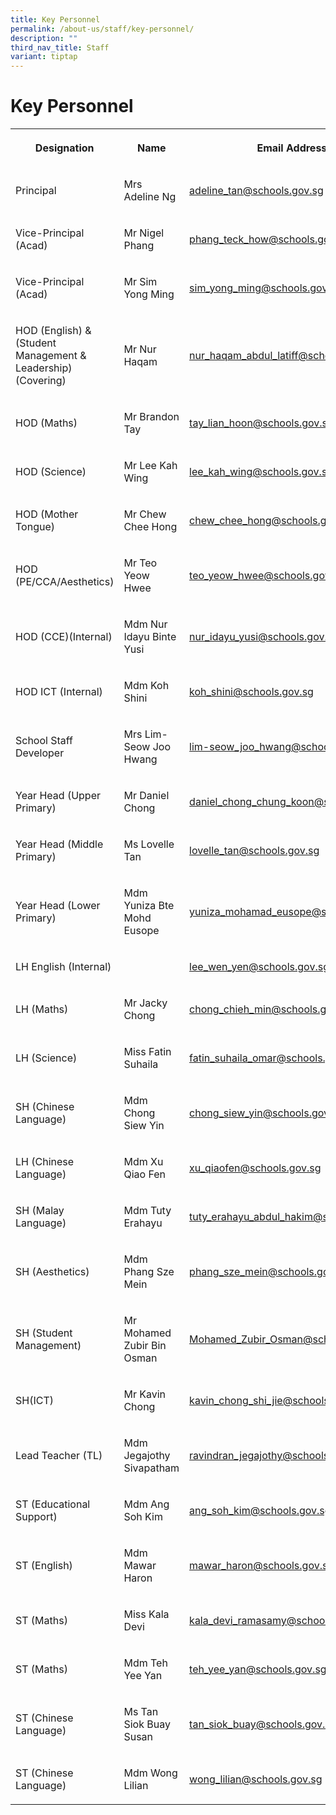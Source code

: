 ```yaml
---
title: Key Personnel
permalink: /about-us/staff/key-personnel/
description: ""
third_nav_title: Staff
variant: tiptap
---
```

<h1><strong>Key Personnel</strong></h1>
<table style="minWidth: 75px">
<colgroup>
<col>
<col>
<col>
</colgroup>
<tbody>
<tr>
<th rowspan="1" colspan="1">
<p>Designation</p>
</th>
<th rowspan="1" colspan="1">
<p>Name</p>
</th>
<th rowspan="1" colspan="1">
<p>Email Address</p>
</th>
</tr>
<tr>
<td rowspan="1" colspan="1">
<p>Principal</p>
</td>
<td rowspan="1" colspan="1">
<p>Mrs Adeline Ng</p>
</td>
<td rowspan="1" colspan="1">
<p><a href="mailto:adeline_tan@schools.gov.sg" rel="noopener noreferrer nofollow" target="_blank">adeline_tan@schools.gov.sg</a>
</p>
</td>
</tr>
<tr>
<td rowspan="1" colspan="1">
<p>Vice-Principal (Acad)</p>
</td>
<td rowspan="1" colspan="1">
<p>Mr Nigel Phang</p>
</td>
<td rowspan="1" colspan="1">
<p><a href="mailto:phang_teck_how@schools.gov.sg" rel="noopener noreferrer nofollow" target="_blank">phang_teck_how@schools.gov.sg</a>
</p>
</td>
</tr>
<tr>
<td rowspan="1" colspan="1">
<p>Vice-Principal (Acad)</p>
</td>
<td rowspan="1" colspan="1">
<p>Mr Sim Yong Ming</p>
</td>
<td rowspan="1" colspan="1">
<p><a href="mailto:phang_teck_how@schools.gov.sg" rel="noopener noreferrer nofollow" target="_blank">sim_yong_ming@schools.gov.sg</a>
</p>
</td>
</tr>
<tr>
<td rowspan="1" colspan="1">
<p>HOD (English) &amp; (Student Management &amp; Leadership)(Covering)</p>
</td>
<td rowspan="1" colspan="1">
<p>Mr Nur Haqam</p>
</td>
<td rowspan="1" colspan="1">
<p><a href="mailto:nur_haqam_abdul_latiff@schools.gov.sg" rel="noopener noreferrer nofollow" target="_blank">nur_haqam_abdul_latiff@schools.gov.sg</a>
</p>
</td>
</tr>
<tr>
<td rowspan="1" colspan="1">
<p>HOD (Maths)</p>
</td>
<td rowspan="1" colspan="1">
<p>Mr Brandon Tay</p>
</td>
<td rowspan="1" colspan="1">
<p><a href="mailto:tay_lian_hoon@schools.gov.sg" rel="noopener noreferrer nofollow" target="_blank">tay_lian_hoon@schools.gov.sg</a>
</p>
</td>
</tr>
<tr>
<td rowspan="1" colspan="1">
<p>HOD (Science)</p>
</td>
<td rowspan="1" colspan="1">
<p>Mr Lee Kah Wing</p>
</td>
<td rowspan="1" colspan="1">
<p><a href="mailto:lee_kah_wing@schools.gov.sg" rel="noopener noreferrer nofollow" target="_blank">lee_kah_wing@schools.gov.sg</a>
</p>
</td>
</tr>
<tr>
<td rowspan="1" colspan="1">
<p>HOD (Mother Tongue)</p>
</td>
<td rowspan="1" colspan="1">
<p>Mr Chew Chee Hong</p>
</td>
<td rowspan="1" colspan="1">
<p><a href="mailto:chew_chee_hong@schools.gov.sg" rel="noopener noreferrer nofollow" target="_blank">chew_chee_hong@schools.gov.sg</a>
</p>
</td>
</tr>
<tr>
<td rowspan="1" colspan="1">
<p>HOD (PE/CCA/Aesthetics)</p>
</td>
<td rowspan="1" colspan="1">
<p>Mr Teo Yeow Hwee</p>
</td>
<td rowspan="1" colspan="1">
<p><a href="mailto:teo_yeow_hwee@schools.gov.sg" rel="noopener noreferrer nofollow" target="_blank">teo_yeow_hwee@schools.gov.sg</a>
</p>
</td>
</tr>
<tr>
<td rowspan="1" colspan="1">
<p>HOD (CCE)(Internal)</p>
</td>
<td rowspan="1" colspan="1">
<p>Mdm Nur Idayu Binte Yusi</p>
</td>
<td rowspan="1" colspan="1">
<p><a href="mailto:nur_idayu_yusi@schools.gov.sg" rel="noopener noreferrer nofollow" target="_blank">nur_idayu_yusi@schools.gov.sg</a>
</p>
</td>
</tr>
<tr>
<td rowspan="1" colspan="1">
<p>HOD ICT (Internal)</p>
</td>
<td rowspan="1" colspan="1">
<p>Mdm Koh Shini</p>
</td>
<td rowspan="1" colspan="1">
<p><a href="mailto:koh_shini@schools.gov.sg" rel="noopener noreferrer nofollow" target="_blank">koh_shini@schools.gov.sg</a>
</p>
</td>
</tr>
<tr>
<td rowspan="1" colspan="1">
<p>School Staff Developer</p>
</td>
<td rowspan="1" colspan="1">
<p>Mrs Lim-Seow Joo Hwang</p>
</td>
<td rowspan="1" colspan="1">
<p><a href="mailto:lim-seow_joo_hwang@schools.gov.sg" rel="noopener noreferrer nofollow" target="_blank">lim-seow_joo_hwang@schools.gov.sg</a>
</p>
</td>
</tr>
<tr>
<td rowspan="1" colspan="1">
<p>Year Head (Upper Primary)</p>
</td>
<td rowspan="1" colspan="1">
<p>Mr Daniel Chong</p>
</td>
<td rowspan="1" colspan="1">
<p><a href="mailto:daniel_chong_chung_koon@schools.gov.sg" rel="noopener noreferrer nofollow" target="_blank">daniel_chong_chung_koon@schools.gov.sg</a>
</p>
</td>
</tr>
<tr>
<td rowspan="1" colspan="1">
<p>Year Head (Middle Primary)</p>
</td>
<td rowspan="1" colspan="1">
<p>Ms Lovelle Tan</p>
</td>
<td rowspan="1" colspan="1">
<p><a href="mailto:lovelle_tan@schools.gov.sg" rel="noopener noreferrer nofollow" target="_blank">lovelle_tan@schools.gov.sg</a>
</p>
</td>
</tr>
<tr>
<td rowspan="1" colspan="1">
<p>Year Head (Lower Primary)</p>
</td>
<td rowspan="1" colspan="1">
<p>Mdm Yuniza Bte Mohd Eusope</p>
</td>
<td rowspan="1" colspan="1">
<p><a href="mailto:yuniza_mohamad_eusope@schools.gov.sg" rel="noopener noreferrer nofollow" target="_blank">yuniza_mohamad_eusope@schools.gov.sg</a>
</p>
</td>
</tr>
<tr>
<td rowspan="1" colspan="1">
<p>LH English (Internal)</p>
</td>
<td rowspan="1" colspan="1">
<p></p>
</td>
<td rowspan="1" colspan="1">
<p><a href="mailto:lee_wen_yen@schools.gov.sg" rel="noopener noreferrer nofollow" target="_blank">lee_wen_yen@schools.gov.sg</a>
</p>
</td>
</tr>
<tr>
<td rowspan="1" colspan="1">
<p>LH (Maths)</p>
</td>
<td rowspan="1" colspan="1">
<p>Mr Jacky Chong</p>
</td>
<td rowspan="1" colspan="1">
<p><a href="mailto:chong_chieh_min@schools.gov.sg" rel="noopener noreferrer nofollow" target="_blank">chong_chieh_min@schools.gov.sg</a>
</p>
</td>
</tr>
<tr>
<td rowspan="1" colspan="1">
<p>LH (Science)</p>
</td>
<td rowspan="1" colspan="1">
<p>Miss Fatin Suhaila</p>
</td>
<td rowspan="1" colspan="1">
<p><a href="mailto:fatin_suhaila_omar@schools.gov.sg" rel="noopener noreferrer nofollow" target="_blank">fatin_suhaila_omar@schools.gov.sg</a>
</p>
</td>
</tr>
<tr>
<td rowspan="1" colspan="1">
<p>SH (Chinese Language)</p>
</td>
<td rowspan="1" colspan="1">
<p>Mdm Chong Siew Yin</p>
</td>
<td rowspan="1" colspan="1">
<p><a href="mailto:chong_siew_yin@schools.gov.sg" rel="noopener noreferrer nofollow" target="_blank">chong_siew_yin@schools.gov.sg</a>
</p>
</td>
</tr>
<tr>
<td rowspan="1" colspan="1">
<p>LH (Chinese Language)</p>
</td>
<td rowspan="1" colspan="1">
<p>Mdm Xu Qiao Fen</p>
</td>
<td rowspan="1" colspan="1">
<p><a href="mailto:xu_qiaofen@schools.gov.sg" rel="noopener noreferrer nofollow" target="_blank">xu_qiaofen@schools.gov.sg</a>
</p>
</td>
</tr>
<tr>
<td rowspan="1" colspan="1">
<p>SH (Malay Language)</p>
</td>
<td rowspan="1" colspan="1">
<p>Mdm Tuty Erahayu</p>
</td>
<td rowspan="1" colspan="1">
<p><a href="mailto:tuty_erahayu_abdul_hakim@schools.gov.sg" rel="noopener noreferrer nofollow" target="_blank">tuty_erahayu_abdul_hakim@schools.gov.sg</a>
</p>
</td>
</tr>
<tr>
<td rowspan="1" colspan="1">
<p>SH (Aesthetics)</p>
</td>
<td rowspan="1" colspan="1">
<p>Mdm Phang Sze Mein</p>
</td>
<td rowspan="1" colspan="1">
<p><a href="mailto:phang_sze_mein@schools.gov.sg" rel="noopener noreferrer nofollow" target="_blank">phang_sze_mein@schools.gov.sg</a>
</p>
</td>
</tr>
<tr>
<td rowspan="1" colspan="1">
<p>SH (Student Management)</p>
</td>
<td rowspan="1" colspan="1">
<p>Mr Mohamed Zubir Bin Osman</p>
</td>
<td rowspan="1" colspan="1">
<p><a href="mailto:mohamed_zubir_osman@schools.gov.sg" rel="noopener noreferrer nofollow" target="_blank">Mohamed_Zubir_Osman@schools.gov.sg</a>
</p>
</td>
</tr>
<tr>
<td rowspan="1" colspan="1">
<p>SH(ICT)</p>
</td>
<td rowspan="1" colspan="1">
<p>Mr Kavin Chong</p>
</td>
<td rowspan="1" colspan="1">
<p><a href="mailto:kavin_chong_shi_jie@schools.gov.sg" rel="noopener noreferrer nofollow" target="_blank">kavin_chong_shi_jie@schools.gov.sg</a>
</p>
</td>
</tr>
<tr>
<td rowspan="1" colspan="1">
<p>Lead Teacher (TL)</p>
</td>
<td rowspan="1" colspan="1">
<p>Mdm Jegajothy Sivapatham</p>
</td>
<td rowspan="1" colspan="1">
<p><a href="mailto:ravindran_jegajothy@schools.gov.sg" rel="noopener noreferrer nofollow" target="_blank">ravindran_jegajothy@schools.gov.sg</a>
</p>
</td>
</tr>
<tr>
<td rowspan="1" colspan="1">
<p>ST (Educational Support)</p>
</td>
<td rowspan="1" colspan="1">
<p>Mdm Ang Soh Kim</p>
</td>
<td rowspan="1" colspan="1">
<p><a href="mailto:ang_soh_kim@schools.gov.sg" rel="noopener noreferrer nofollow" target="_blank">ang_soh_kim@schools.gov.sg</a>
</p>
</td>
</tr>
<tr>
<td rowspan="1" colspan="1">
<p>ST (English)</p>
</td>
<td rowspan="1" colspan="1">
<p>Mdm Mawar Haron</p>
</td>
<td rowspan="1" colspan="1">
<p><a href="mailto:mawar_haron@schools.gov.sg" rel="noopener noreferrer nofollow" target="_blank">mawar_haron@schools.gov.sg</a>
</p>
</td>
</tr>
<tr>
<td rowspan="1" colspan="1">
<p>ST (Maths)</p>
</td>
<td rowspan="1" colspan="1">
<p>Miss Kala Devi</p>
</td>
<td rowspan="1" colspan="1">
<p><a href="mailto:kala_devi_ramasamy@schools.gov.sg" rel="noopener noreferrer nofollow" target="_blank">kala_devi_ramasamy@schools.gov.sg</a>
</p>
</td>
</tr>
<tr>
<td rowspan="1" colspan="1">
<p>ST (Maths)</p>
</td>
<td rowspan="1" colspan="1">
<p>Mdm Teh Yee Yan</p>
</td>
<td rowspan="1" colspan="1">
<p><a href="mailto:teh_yee_yan@schools.gov.sg" rel="noopener noreferrer nofollow" target="_blank">teh_yee_yan@schools.gov.sg</a>
</p>
</td>
</tr>
<tr>
<td rowspan="1" colspan="1">
<p>ST (Chinese Language)</p>
</td>
<td rowspan="1" colspan="1">
<p>Ms Tan Siok Buay Susan</p>
</td>
<td rowspan="1" colspan="1">
<p><a href="mailto:tan_siok_buay@schools.gov.sg" rel="noopener noreferrer nofollow" target="_blank">tan_siok_buay@schools.gov.sg</a>
</p>
</td>
</tr>
<tr>
<td rowspan="1" colspan="1">
<p>ST (Chinese Language)</p>
</td>
<td rowspan="1" colspan="1">
<p>Mdm Wong Lilian</p>
</td>
<td rowspan="1" colspan="1">
<p><a href="mailto:wong_lilian@schools.gov.sg" rel="noopener noreferrer nofollow" target="_blank">wong_lilian@schools.gov.sg</a>
</p>
</td>
</tr>
</tbody>
</table>
<p></p>